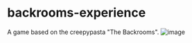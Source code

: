 # backrooms-experience
A game based on the creepypasta "The Backrooms".
![image](https://user-images.githubusercontent.com/62732315/148222953-00958c60-86b8-4311-84c1-09cd0b4754ef.png)
